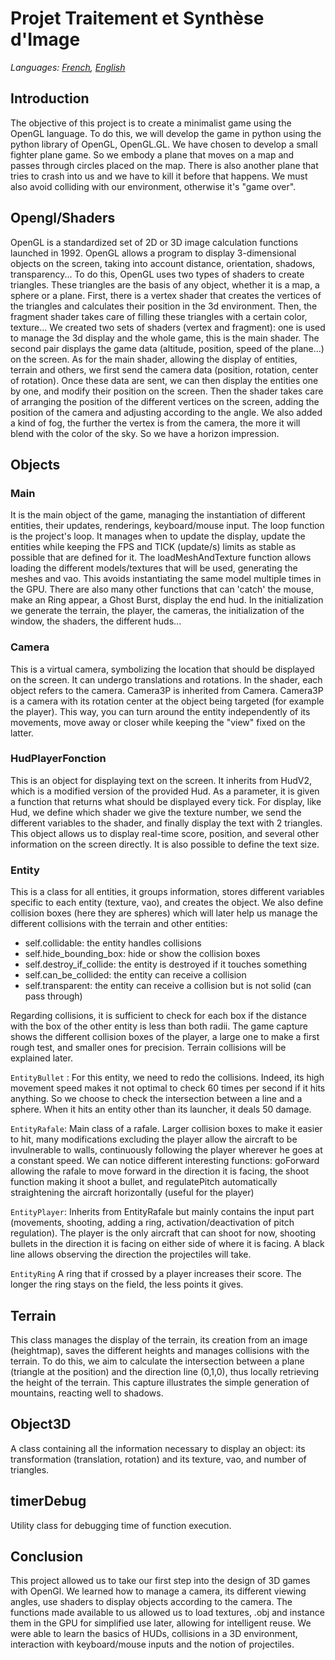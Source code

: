 # Projet Traitement et Synthèse d'Image
_Languages: [French](README.md), [English](README.en.md)_

## Introduction
The objective of this project is to create a minimalist game using the OpenGL language. To do this, we will develop the game in python using the python library of OpenGL, OpenGL.GL. We have chosen to develop a small fighter plane game. So we embody a plane that moves on a map and passes through circles placed on the map. There is also another plane that tries to crash into us and we have to kill it before that happens. We must also avoid colliding with our environment, otherwise it's "game over".

## Opengl/Shaders
OpenGL is a standardized set of 2D or 3D image calculation functions launched in 1992. OpenGL allows a program to display 3-dimensional objects on the screen, taking into account distance, orientation, shadows, transparency...
To do this, OpenGL uses two types of shaders to create triangles. These triangles are the basis of any object, whether it is a map, a sphere or a plane. First, there is a vertex shader that creates the vertices of the triangles and calculates their position in the 3d environment. Then, the fragment shader takes care of filling these triangles with a certain color, texture...
We created two sets of shaders (vertex and fragment): one is used to manage the 3d display and the whole game, this is the main shader. The second pair displays the game data (altitude, position, speed of the plane...) on the screen.
As for the main shader, allowing the display of entities, terrain and others, we first send the camera data (position, rotation, center of rotation). Once these data are sent, we can then display the entities one by one, and modify their position on the screen. Then the shader takes care of arranging the position of the different vertices on the screen, adding the position of the camera and adjusting according to the angle.
We also added a kind of fog, the further the vertex is from the camera, the more it will blend with the color of the sky. So we have a horizon impression.

## Objects
### Main
It is the main object of the game, managing the instantiation of different entities, their updates, renderings, keyboard/mouse input.
The loop function is the project's loop. It manages when to update the display, update the entities while keeping the FPS and TICK (update/s) limits as stable as possible that are defined for it.
The loadMeshAndTexture function allows loading the different models/textures that will be used, generating the meshes and vao. This avoids instantiating the same model multiple times in the GPU.
There are also many other functions that can 'catch' the mouse, make an Ring appear, a Ghost Burst, display the end hud.
In the initialization we generate the terrain, the player, the cameras, the initialization of the window, the shaders, the different huds...

### Camera

This is a virtual camera, symbolizing the location that should be displayed on the screen. It can undergo translations and rotations. In the shader, each object refers to the camera. Camera3P is inherited from Camera. Camera3P is a camera with its rotation center at the object being targeted (for example the player). This way, you can turn around the entity independently of its movements, move away or closer while keeping the "view" fixed on the latter.

### HudPlayerFonction

This is an object for displaying text on the screen. It inherits from HudV2, which is a modified version of the provided Hud. As a parameter, it is given a function that returns what should be displayed every tick. For display, like Hud, we define which shader we give the texture number, we send the different variables to the shader, and finally display the text with 2 triangles.
This object allows us to display real-time score, position, and several other information on the screen directly. It is also possible to define the text size.

### Entity

This is a class for all entities, it groups information, stores different variables specific to each entity (texture, vao), and creates the object.
We also define collision boxes (here they are spheres) which will later help us manage the different collisions with the terrain and other entities:

* self.collidable: the entity handles collisions
* self.hide_bounding_box: hide or show the collision boxes
* self.destroy_if_collide: the entity is destroyed if it touches something
* self.can_be_collided: the entity can receive a collision
* self.transparent: the entity can receive a collision but is not solid (can pass through)

Regarding collisions, it is sufficient to check for each box if the distance with the box of the other entity is less than both radii.
The game capture shows the different collision boxes of the player, a large one to make a first rough test, and smaller ones for precision.
Terrain collisions will be explained later.

`EntityBullet` :
For this entity, we need to redo the collisions. Indeed, its high movement speed makes it not optimal to check 60 times per second if it hits anything. So we choose to check the intersection between a line and a sphere. When it hits an entity other than its launcher, it deals 50 damage.

`EntityRafale`:
Main class of a rafale. Larger collision boxes to make it easier to hit, many modifications excluding the player allow the aircraft to be invulnerable to walls, continuously following the player wherever he goes at a constant speed. We can notice different interesting functions: goForward allowing the rafale to move forward in the direction it is facing, the shoot function making it shoot a bullet, and regulatePitch automatically straightening the aircraft horizontally (useful for the player)

`EntityPlayer`:
Inherits from EntityRafale but mainly contains the input part (movements, shooting, adding a ring, activation/deactivation of pitch regulation).
The player is the only aircraft that can shoot for now, shooting bullets in the direction it is facing on either side of where it is facing. A black line allows observing the direction the projectiles will take.

`EntityRing`
A ring that if crossed by a player increases their score. The longer the ring stays on the field, the less points it gives.

## Terrain
This class manages the display of the terrain, its creation from an image (heightmap), saves the different heights and manages collisions with the terrain. To do this, we aim to calculate the intersection between a plane (triangle at the position) and the direction line (0,1,0), thus locally retrieving the height of the terrain.
This capture illustrates the simple generation of mountains, reacting well to shadows.

## Object3D
A class containing all the information necessary to display an object: its transformation (translation, rotation) and its texture, vao, and number of triangles.

## timerDebug
Utility class for debugging time of function execution.

## Conclusion
This project allowed us to take our first step into the design of 3D games with OpenGl. We learned how to manage a camera, its different viewing angles, use shaders to display objects according to the camera. The functions made available to us allowed us to load textures, .obj and instance them in the GPU for simplified use later, allowing for intelligent reuse. We were able to learn the basics of HUDs, collisions in a 3D environment, interaction with keyboard/mouse inputs and the notion of projectiles.
